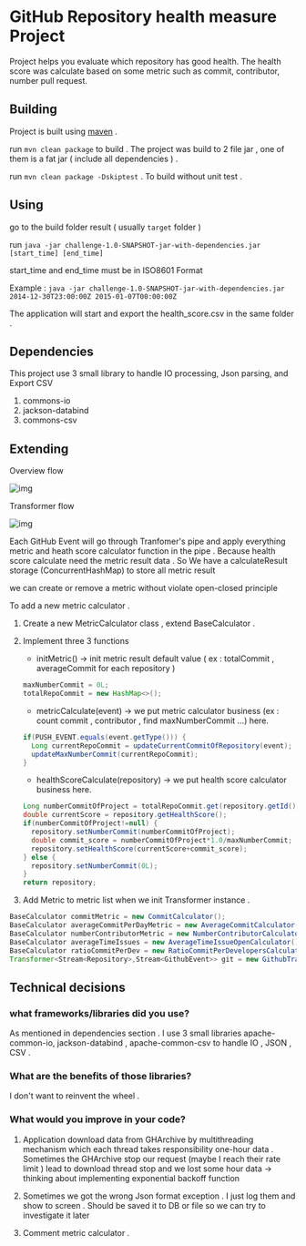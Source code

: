 # GitHub Repository health measure Project

Project helps you evaluate which repository has good health. The health score was calculate based on some metric such as commit, contributor, number pull request.

## Building

Project is built using [maven](http://maven.apache.org/) .

run `mvn clean package` to build . The project was build to 2 file jar , one of them is a fat jar ( include all dependencies ) .

run `mvn clean package -Dskiptest` . To build without unit test .

## Using 

go to the build folder result ( usually `target` folder )

run `java -jar challenge-1.0-SNAPSHOT-jar-with-dependencies.jar [start_time] [end_time]`

start_time and end_time must be in ISO8601 Format

Example : `java -jar challenge-1.0-SNAPSHOT-jar-with-dependencies.jar 2014-12-30T23:00:00Z 2015-01-07T00:00:00Z`

The application will start and export the health_score.csv in the same folder . 

## Dependencies

This project use 3 small library to handle IO processing, Json parsing, and Export CSV

1. commons-io 
2. jackson-databind
3. commons-csv

## Extending 

Overview flow 

![img](https://i.imgur.com/rS5w8RJ.png)

Transformer flow 

![img](https://i.imgur.com/aJZk7nn.png)

Each GitHub Event will go through Tranfomer's pipe and apply everything metric and heath score calculator function in the pipe . Because health score calculate need the metric result data . So We have a calculateResult storage (ConcurrentHashMap) to store all metric result 

we can create or remove a metric without violate open-closed principle

To add a new metric calculator .

1. Create a new  MetricCalculator class , extend BaseCalculator .
2. Implement three 3 functions

   * initMetric() -> init metric result default value ( ex : totalCommit , averageCommit for each repository )
   
   ```java
   maxNumberCommit = 0L;
   totalRepoCommit = new HashMap<>();
   ```
   * metricCalculate(event) -> we put metric calculator business  (ex : count commit , contributor , find maxNumberCommit ...)  here. 
   ```java
   if(PUSH_EVENT.equals(event.getType())) {
     Long currentRepoCommit = updateCurrentCommitOfRepository(event);
     updateMaxNumberCommit(currentRepoCommit);
   }
    ```
   * healthScoreCalculate(repository) -> we put health score calculator business here. 
   ```java
   Long numberCommitOfProject = totalRepoCommit.get(repository.getId());
   double currentScore = repository.getHealthScore();
   if(numberCommitOfProject!=null) {
     repository.setNumberCommit(numberCommitOfProject);
     double commit_score = numberCommitOfProject*1.0/maxNumberCommit;
     repository.setHealthScore(currentScore+commit_score);
   } else {
     repository.setNumberCommit(0L);
   }
   return repository;
    ```
 3. Add Metric to metric list when we init Transformer instance .
   
   ```java
   BaseCalculator commitMetric = new CommitCalculator();
   BaseCalculator averageCommitPerDayMetric = new AverageCommitCalculator();
   BaseCalculator numberContributorMetric = new NumberContributorCalculator();
   BaseCalculator averageTimeIssues = new AverageTimeIssueOpenCalculator();
   BaseCalculator ratioCommitPerDev = new RatioCommitPerDevelopersCalculator();
   Transformer<Stream<Repository>,Stream<GithubEvent>> git = new GithubTransformer(Arrays.asList(commitMetric,averageCommitPerDayMetric,numberContributorMetric, averageTimeIssues, ratioCommitPerDev));
   ```
## Technical decisions
### what frameworks/libraries did you use? 

   As mentioned in dependencies section . I use 3 small libraries apache-common-io, jackson-databind , apache-common-csv to handle IO , JSON , CSV .

### What are the benefits of those libraries?

   I don't want to reinvent the wheel . 
   
### What would you improve in your code?

1. Application download data from GHArchive by multithreading mechanism which each thread takes responsibility one-hour data . Sometimes the GHArchive stop our request (maybe I reach their rate limit ) lead to download thread stop and we lost some hour data -> thinking about implementing exponential backoff function

2. Sometimes we got the wrong Json format exception . I just log them and show to screen . Should be saved it to DB or file so we can try to investigate it later

3. Comment metric calculator .
   
